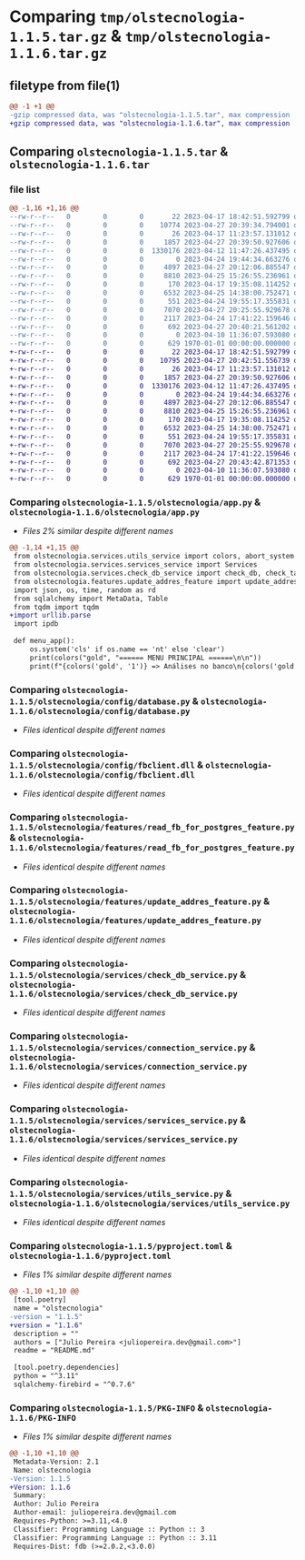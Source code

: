 # Comparing `tmp/olstecnologia-1.1.5.tar.gz` & `tmp/olstecnologia-1.1.6.tar.gz`

## filetype from file(1)

```diff
@@ -1 +1 @@
-gzip compressed data, was "olstecnologia-1.1.5.tar", max compression
+gzip compressed data, was "olstecnologia-1.1.6.tar", max compression
```

## Comparing `olstecnologia-1.1.5.tar` & `olstecnologia-1.1.6.tar`

### file list

```diff
@@ -1,16 +1,16 @@
--rw-r--r--   0        0        0       22 2023-04-17 18:42:51.592799 olstecnologia-1.1.5/olstecnologia/__init__.py
--rw-r--r--   0        0        0    10774 2023-04-27 20:39:34.794001 olstecnologia-1.1.5/olstecnologia/app.py
--rw-r--r--   0        0        0       26 2023-04-17 11:23:57.131012 olstecnologia-1.1.5/olstecnologia/config/__init__.py
--rw-r--r--   0        0        0     1857 2023-04-27 20:39:50.927606 olstecnologia-1.1.5/olstecnologia/config/database.py
--rw-r--r--   0        0        0  1330176 2023-04-12 11:47:26.437495 olstecnologia-1.1.5/olstecnologia/config/fbclient.dll
--rw-r--r--   0        0        0        0 2023-04-24 19:44:34.663276 olstecnologia-1.1.5/olstecnologia/features/__init__.py
--rw-r--r--   0        0        0     4897 2023-04-27 20:12:06.885547 olstecnologia-1.1.5/olstecnologia/features/read_fb_for_postgres_feature.py
--rw-r--r--   0        0        0     8810 2023-04-25 15:26:55.236961 olstecnologia-1.1.5/olstecnologia/features/update_addres_feature.py
--rw-r--r--   0        0        0      170 2023-04-17 19:35:08.114252 olstecnologia-1.1.5/olstecnologia/services/__init__.py
--rw-r--r--   0        0        0     6532 2023-04-25 14:38:00.752471 olstecnologia-1.1.5/olstecnologia/services/check_db_service.py
--rw-r--r--   0        0        0      551 2023-04-24 19:55:17.355831 olstecnologia-1.1.5/olstecnologia/services/connection_service.py
--rw-r--r--   0        0        0     7070 2023-04-27 20:25:55.929678 olstecnologia-1.1.5/olstecnologia/services/services_service.py
--rw-r--r--   0        0        0     2117 2023-04-24 17:41:22.159646 olstecnologia-1.1.5/olstecnologia/services/utils_service.py
--rw-r--r--   0        0        0      692 2023-04-27 20:40:21.561202 olstecnologia-1.1.5/pyproject.toml
--rw-r--r--   0        0        0        0 2023-04-10 11:36:07.593080 olstecnologia-1.1.5/README.md
--rw-r--r--   0        0        0      629 1970-01-01 00:00:00.000000 olstecnologia-1.1.5/PKG-INFO
+-rw-r--r--   0        0        0       22 2023-04-17 18:42:51.592799 olstecnologia-1.1.6/olstecnologia/__init__.py
+-rw-r--r--   0        0        0    10795 2023-04-27 20:42:51.556739 olstecnologia-1.1.6/olstecnologia/app.py
+-rw-r--r--   0        0        0       26 2023-04-17 11:23:57.131012 olstecnologia-1.1.6/olstecnologia/config/__init__.py
+-rw-r--r--   0        0        0     1857 2023-04-27 20:39:50.927606 olstecnologia-1.1.6/olstecnologia/config/database.py
+-rw-r--r--   0        0        0  1330176 2023-04-12 11:47:26.437495 olstecnologia-1.1.6/olstecnologia/config/fbclient.dll
+-rw-r--r--   0        0        0        0 2023-04-24 19:44:34.663276 olstecnologia-1.1.6/olstecnologia/features/__init__.py
+-rw-r--r--   0        0        0     4897 2023-04-27 20:12:06.885547 olstecnologia-1.1.6/olstecnologia/features/read_fb_for_postgres_feature.py
+-rw-r--r--   0        0        0     8810 2023-04-25 15:26:55.236961 olstecnologia-1.1.6/olstecnologia/features/update_addres_feature.py
+-rw-r--r--   0        0        0      170 2023-04-17 19:35:08.114252 olstecnologia-1.1.6/olstecnologia/services/__init__.py
+-rw-r--r--   0        0        0     6532 2023-04-25 14:38:00.752471 olstecnologia-1.1.6/olstecnologia/services/check_db_service.py
+-rw-r--r--   0        0        0      551 2023-04-24 19:55:17.355831 olstecnologia-1.1.6/olstecnologia/services/connection_service.py
+-rw-r--r--   0        0        0     7070 2023-04-27 20:25:55.929678 olstecnologia-1.1.6/olstecnologia/services/services_service.py
+-rw-r--r--   0        0        0     2117 2023-04-24 17:41:22.159646 olstecnologia-1.1.6/olstecnologia/services/utils_service.py
+-rw-r--r--   0        0        0      692 2023-04-27 20:43:42.871353 olstecnologia-1.1.6/pyproject.toml
+-rw-r--r--   0        0        0        0 2023-04-10 11:36:07.593080 olstecnologia-1.1.6/README.md
+-rw-r--r--   0        0        0      629 1970-01-01 00:00:00.000000 olstecnologia-1.1.6/PKG-INFO
```

### Comparing `olstecnologia-1.1.5/olstecnologia/app.py` & `olstecnologia-1.1.6/olstecnologia/app.py`

 * *Files 2% similar despite different names*

```diff
@@ -1,14 +1,15 @@
 from olstecnologia.services.utils_service import colors, abort_system
 from olstecnologia.services.services_service import Services
 from olstecnologia.services.check_db_service import check_db, check_tables, check_columns, check_lines
 from olstecnologia.features.update_addres_feature import update_address_admini7, update_address_clini7
 import json, os, time, random as rd
 from sqlalchemy import MetaData, Table
 from tqdm import tqdm
+import urllib.parse
 import ipdb
 
 def menu_app():
     os.system('cls' if os.name == 'nt' else 'clear')
     print(colors("gold", "====== MENU PRINCIPAL ======\n\n"))
     print(f"{colors('gold', '1')} => Análises no banco\n{colors('gold', '2')} => Atualizar endereços Clin7\n{colors('gold', '3')} => Atualizar endereços Admini7\n{colors('gold', '4')} => Sair do sistema\n\n")
```

### Comparing `olstecnologia-1.1.5/olstecnologia/config/database.py` & `olstecnologia-1.1.6/olstecnologia/config/database.py`

 * *Files identical despite different names*

### Comparing `olstecnologia-1.1.5/olstecnologia/config/fbclient.dll` & `olstecnologia-1.1.6/olstecnologia/config/fbclient.dll`

 * *Files identical despite different names*

### Comparing `olstecnologia-1.1.5/olstecnologia/features/read_fb_for_postgres_feature.py` & `olstecnologia-1.1.6/olstecnologia/features/read_fb_for_postgres_feature.py`

 * *Files identical despite different names*

### Comparing `olstecnologia-1.1.5/olstecnologia/features/update_addres_feature.py` & `olstecnologia-1.1.6/olstecnologia/features/update_addres_feature.py`

 * *Files identical despite different names*

### Comparing `olstecnologia-1.1.5/olstecnologia/services/check_db_service.py` & `olstecnologia-1.1.6/olstecnologia/services/check_db_service.py`

 * *Files identical despite different names*

### Comparing `olstecnologia-1.1.5/olstecnologia/services/connection_service.py` & `olstecnologia-1.1.6/olstecnologia/services/connection_service.py`

 * *Files identical despite different names*

### Comparing `olstecnologia-1.1.5/olstecnologia/services/services_service.py` & `olstecnologia-1.1.6/olstecnologia/services/services_service.py`

 * *Files identical despite different names*

### Comparing `olstecnologia-1.1.5/olstecnologia/services/utils_service.py` & `olstecnologia-1.1.6/olstecnologia/services/utils_service.py`

 * *Files identical despite different names*

### Comparing `olstecnologia-1.1.5/pyproject.toml` & `olstecnologia-1.1.6/pyproject.toml`

 * *Files 1% similar despite different names*

```diff
@@ -1,10 +1,10 @@
 [tool.poetry]
 name = "olstecnologia"
-version = "1.1.5"
+version = "1.1.6"
 description = ""
 authors = ["Julio Pereira <juliopereira.dev@gmail.com>"]
 readme = "README.md"
 
 [tool.poetry.dependencies]
 python = "^3.11"
 sqlalchemy-firebird = "^0.7.6"
```

### Comparing `olstecnologia-1.1.5/PKG-INFO` & `olstecnologia-1.1.6/PKG-INFO`

 * *Files 1% similar despite different names*

```diff
@@ -1,10 +1,10 @@
 Metadata-Version: 2.1
 Name: olstecnologia
-Version: 1.1.5
+Version: 1.1.6
 Summary: 
 Author: Julio Pereira
 Author-email: juliopereira.dev@gmail.com
 Requires-Python: >=3.11,<4.0
 Classifier: Programming Language :: Python :: 3
 Classifier: Programming Language :: Python :: 3.11
 Requires-Dist: fdb (>=2.0.2,<3.0.0)
```

